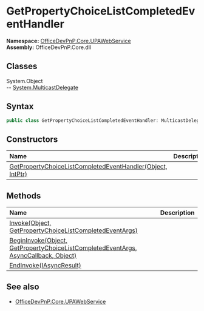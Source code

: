 # GetPropertyChoiceListCompletedEventHandler
  

**Namespace:** [OfficeDevPnP.Core.UPAWebService](OfficeDevPnP.Core.UPAWebService.md)  
**Assembly:** OfficeDevPnP.Core.dll  
## Classes
System.Object  
-- [System.MulticastDelegate](System.MulticastDelegate.md)
## Syntax
```C#
public class GetPropertyChoiceListCompletedEventHandler: MulticastDelegate
```
## Constructors
|**Name**|**Description**|
|:-----|:-----|
| [GetPropertyChoiceListCompletedEventHandler(Object, IntPtr)](GetPropertyChoiceListCompletedEventHandlerconstructor1details.md) | 
## Methods
|**Name**|**Description**|
|:-----|:-----|
| [Invoke(Object, GetPropertyChoiceListCompletedEventArgs)](GetPropertyChoiceListCompletedEventHandlerInvokeObjectGetPropertyChoiceListCompletedEventArgs.md) | 
| [BeginInvoke(Object, GetPropertyChoiceListCompletedEventArgs, AsyncCallback, Object)](GetPropertyChoiceListCompletedEventHandlerBeginInvokeObjectGetPropertyChoiceListCompletedEventArgsAsyncCallbackObject.md) | 
| [EndInvoke(IAsyncResult)](GetPropertyChoiceListCompletedEventHandlerEndInvokeIAsyncResult.md) | 
## See also
- [OfficeDevPnP.Core.UPAWebService](OfficeDevPnP.Core.UPAWebService.md)
